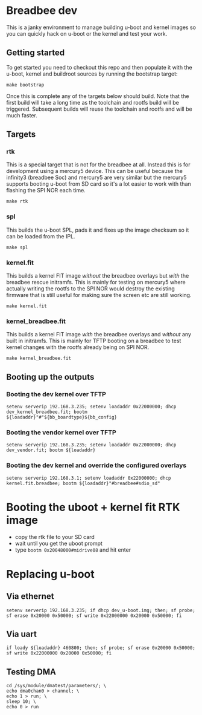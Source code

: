 # Breadbee dev

This is a janky environment to manage building u-boot and kernel images so you can quickly
hack on u-boot or the kernel and test your work.

## Getting started

To get started you need to checkout this repo and then populate it with the u-boot, kernel
and buildroot sources by running the bootstrap target:

```
make bootstrap
```

Once this is complete any of the targets below should build. Note that the first build will
take a long time as the toolchain and rootfs build will be triggered. Subsequent builds will
reuse the toolchain and rootfs and will be much faster.

## Targets

### rtk

This is a special target that is not for the breadbee at all. Instead this is for development
using a mercury5 device. This can be useful because the infinity3 (breadbee Soc) and mercury5
are very similar but the mercury5 supports booting u-boot from SD card so it's a lot easier to
work with than flashing the SPI NOR each time.

```
make rtk
```

### spl

This builds the u-boot SPL, pads it and fixes up the image checksum so it can be loaded from
the IPL.

```
make spl
```

### kernel.fit

This builds a kernel FIT image *without* the breadbee overlays but *with* the breadbee rescue initramfs.
This is mainly for testing on mercury5 where actually writing the rootfs to the SPI NOR would
destroy the existing firmware that is still useful for making sure the screen etc are still working.

```
make kernel.fit
```
### kernel_breadbee.fit

This builds a kernel FIT image *with* the breadbee overlays and *without* any built in initramfs.
This is mainly for TFTP booting on a breadbee to test kernel changes with the rootfs already
being on SPI NOR.

```
make kernel_breadbee.fit
```

## Booting up the outputs

### Booting the dev kernel over TFTP

```
setenv serverip 192.168.3.235; setenv loadaddr 0x22000000; dhcp dev_kernel_breadbee.fit; bootm ${loadaddr}"#"${bb_boardtype}${bb_config}
```

###  Booting the vendor kernel over TFTP

```
setenv serverip 192.168.3.235; setenv loadaddr 0x22000000; dhcp dev_vendor.fit; bootm ${loadaddr}
```

###  Booting the dev kernel and override the configured overlays

```
setenv serverip 192.168.3.1; setenv loadaddr 0x22000000; dhcp kernel.fit.breadbee; bootm ${loadaddr}"#breadbee#sdio_sd"
```

# Booting the uboot + kernel fit RTK image

- copy the rtk file to your SD card
- wait until you get the uboot prompt
- type ```bootm 0x20048000#midrive08``` and hit enter


# Replacing u-boot

## Via ethernet

```
setenv serverip 192.168.3.235; if dhcp dev_u-boot.img; then; sf probe; sf erase 0x20000 0x50000; sf write 0x22000000 0x20000 0x50000; fi
```

## Via uart

```
if loady ${loadaddr} 460800; then; sf probe; sf erase 0x20000 0x50000; sf write 0x22000000 0x20000 0x50000; fi
```


## Testing DMA

```
cd /sys/module/dmatest/parameters/; \
echo dma0chan0 > channel; \
echo 1 > run; \
sleep 10; \
echo 0 > run
```
